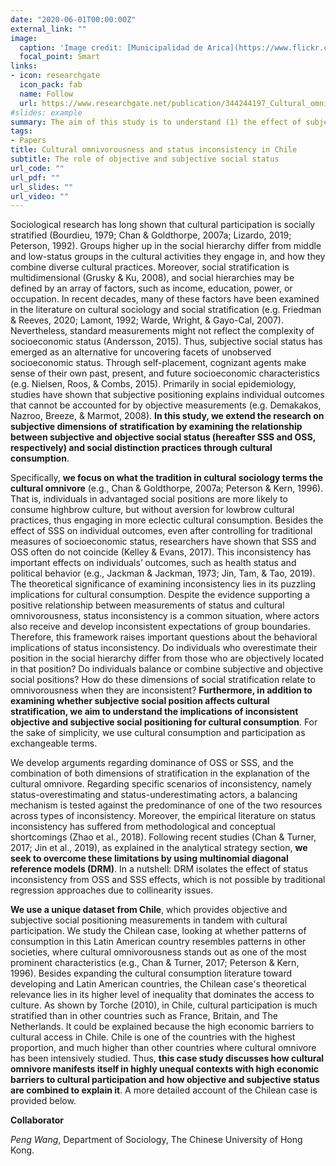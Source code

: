 ```yaml
---
date: "2020-06-01T00:00:00Z"
external_link: ""
image:
  caption: 'Image credit: [Municipalidad de Arica](https://www.flickr.com/photos/muniarica/32053696287/in/photolist-QQtzaZ-9cXUiq-9cXCLm-DsDQnm-9cURGz-9cY26f-7u9zR1-9cXM91-23ZkNbv-SsEpSq-9cYfDf-Dix8pp-2ggQpne-5QaUtg-23ZkPw6-C8rK7V-5QaWo2-9cUX6R-9cUFyx-9cYb8E-7u5KB2-9cVatZ-SsEpZj-7u5KTv-jnMaj7-9cVanM-9cUHzz-9cXZA7-9cXPVu-SYgfxf-9cXYNq-9cUMc8-9cV9Ba-23ZkPsi-5Q2uHk-SsEq4C-23ZkMFH-Qon5xE-7u5Gy8-23ZkPj2-5Q2upT-2duNzoN-23ZkNzM-bhbyc4-23ZkPzx-9cUMUn-2duNACS-7u9Ghy-2duNAJU-SsEpKm)'
  focal_point: Smart
links:
- icon: researchgate
  icon_pack: fab
  name: Follow
  url: https://www.researchgate.net/publication/344244197_Cultural_omnivorousness_and_status_inconsistency_in_Chile_the_role_of_objective_and_subjective_social_status?_sg=IcZDijxmLNQz1eChvW_eJjqvHM4Tk0KsfzvyKh36B9PL80jkbulu60woNIHE5pac0vpDULe05eMFaoBXm3WcNRTDt5GIgauKiU5vvehH.t9s3fI2B74IllzAsIYPzI4VHIypjbu5seQkjPxmTb1EuCXPQ-AH8glUHLz7ozFT8BEadc0BlV4jNddM7nZpshA
#slides: example
summary: The aim of this study is to understand (1) the effect of subjective and objective social status on patterns of cultural participation, and (2) the implications of the status inconsistency between objective and subjective social status.
tags:
- Papers
title: Cultural omnivorousness and status inconsistency in Chile
subtitle: The role of objective and subjective social status 
url_code: ""
url_pdf: ""
url_slides: ""
url_video: ""
---
```


Sociological research has long shown that cultural participation is socially stratified (Bourdieu, 1979; Chan & Goldthorpe, 2007a; Lizardo, 2019; Peterson, 1992). Groups higher up in the social hierarchy differ from middle and low-status groups in the cultural activities they engage in, and how they combine diverse cultural practices. Moreover, social stratification is multidimensional (Grusky & Ku, 2008), and social hierarchies may be defined by an array of factors, such as income, education, power, or occupation. In recent decades, many of these factors have been examined in the literature on cultural sociology and social stratification (e.g. Friedman & Reeves, 2020; Lamont, 1992; Warde, Wright, & Gayo-Cal, 2007). Nevertheless, standard measurements might not reflect the complexity of socioeconomic status (Andersson, 2015). Thus, subjective social status has emerged as an alternative for uncovering facets of unobserved socioeconomic status. Through self-placement, cognizant agents make sense of their own past, present, and future socioeconomic characteristics (e.g. Nielsen, Roos, & Combs, 2015). Primarily in social epidemiology, studies have shown that subjective positioning explains individual outcomes that cannot be accounted for by objective measurements (e.g. Demakakos, Nazroo, Breeze, & Marmot, 2008). **In this study, we extend the research on subjective dimensions of stratification by examining the relationship between subjective and objective social status (hereafter SSS and OSS, respectively) and social distinction practices through cultural consumption**.

Specifically, **we focus on what the tradition in cultural sociology terms the cultural omnivore** (e.g., Chan & Goldthorpe, 2007a; Peterson & Kern, 1996). That is, individuals in advantaged social positions are more likely to consume highbrow culture, but without aversion for lowbrow cultural practices, thus engaging in more eclectic cultural consumption. Besides the effect of SSS on individual outcomes, even after controlling for traditional measures of socioeconomic status, researchers have shown that SSS and OSS often do not coincide (Kelley & Evans, 2017). This inconsistency has important effects on individuals’ outcomes, such as health status and political behavior (e.g., Jackman & Jackman, 1973; Jin, Tam, & Tao, 2019). The theoretical significance of examining inconsistency lies in its puzzling implications for cultural consumption. Despite the evidence supporting a positive relationship between measurements of status and cultural omnivorousness, status inconsistency is a common situation, where actors also receive and develop inconsistent expectations of group boundaries. Therefore, this framework raises important questions about the behavioral implications of status inconsistency. Do individuals who overestimate their position in the social hierarchy differ from those who are objectively located in that position? Do individuals balance or combine subjective and objective social positions? How do these dimensions of social stratification relate to omnivorousness when they are inconsistent? **Furthermore, in addition to examining whether subjective social position affects cultural stratification, we aim to understand the implications of inconsistent objective and subjective social positioning for cultural consumption**. For the sake of simplicity, we use cultural consumption and participation as exchangeable terms. 
	
We develop arguments regarding dominance of OSS or SSS, and the combination of both dimensions of stratification in the explanation of the cultural omnivore. Regarding specific scenarios of inconsistency, namely status-overestimating and status-underestimating actors, a balancing mechanism is tested against the predominance of one of the two resources across types of inconsistency. Moreover, the empirical literature on status inconsistency has suffered from methodological and conceptual shortcomings (Zhao et al., 2018). Following recent studies (Chan & Turner, 2017; Jin et al., 2019), as explained in the analytical strategy section, **we seek to overcome these limitations by using multinomial diagonal reference models (DRM)**. In a nutshell: DRM isolates the effect of status inconsistency from OSS and SSS effects, which is not possible by traditional regression approaches due to collinearity issues.      

**We use a unique dataset from Chile**, which provides objective and subjective social positioning measurements in tandem with cultural participation. We study the Chilean case, looking at whether patterns of consumption in this Latin American country resembles patterns in other societies, where cultural omnivorousness stands out as one of the most prominent characteristics (e.g., Chan & Turner, 2017; Peterson & Kern, 1996). Besides expanding the cultural consumption literature toward developing and Latin American countries, the Chilean case's theoretical relevance lies in its higher level of inequality that dominates the access to culture. As shown by Torche (2010), in Chile, cultural participation is much stratified than in other countries such as France, Britain, and The Netherlands. It could be explained because the high economic barriers to cultural access in Chile. Chile is one of the countries with the highest proportion, and much higher than other countries where cultural omnivore has been intensively studied. Thus, **this case study discusses how cultural omnivore manifests itself in highly unequal contexts with high economic barriers to cultural participation and how objective and subjective status are combined to explain it**. A more detailed account of the Chilean case is provided below. 

**Collaborator**

*Peng Wang*, Department of Sociology, The Chinese University of Hong Kong. 
